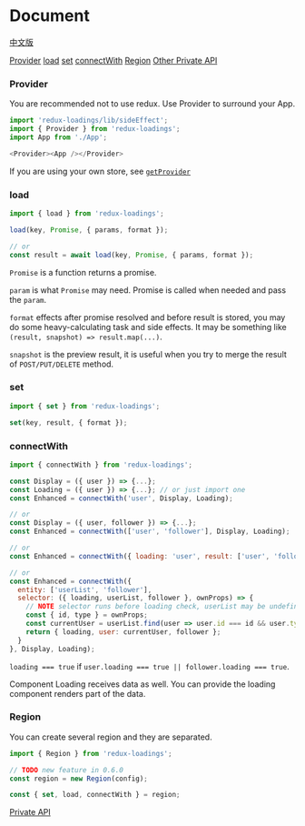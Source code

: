 # Document

[中文版](https://github.com/dancerphil/redux-loadings/blob/master/docs/Document-zh_CN.md)

[Provider](#Provider)
[load](#load)
[set](#set)
[connectWith](#connectWith)
[Region](#Region)
[Other Private API](https://github.com/dancerphil/redux-loadings/blob/master/docs/PrivateAPI.md)

### Provider

You are recommended not to use redux. Use Provider to surround your App.

```javascript
import 'redux-loadings/lib/sideEffect';
import { Provider } from 'redux-loadings';
import App from './App';

<Provider><App /></Provider>
```

If you are using your own store, see [`getProvider`](https://github.com/dancerphil/redux-loadings/blob/master/docs/PrivateAPI.md#getProvider)

### load

```javascript
import { load } from 'redux-loadings';

load(key, Promise, { params, format });

// or
const result = await load(key, Promise, { params, format });
```

`Promise` is a function returns a promise.

`param` is what `Promise` may need. Promise is called when needed and pass the `param`.

`format` effects after promise resolved and before result is stored, you may do some heavy-calculating task and side effects. It may be something like `(result, snapshot) => result.map(...)`.

`snapshot` is the preview result, it is useful when you try to merge the result of `POST/PUT/DELETE` method.

### set

```javascript
import { set } from 'redux-loadings';

set(key, result, { format });
```

### connectWith

```javascript
import { connectWith } from 'redux-loadings';

const Display = ({ user }) => {...};
const Loading = ({ user }) => {...}; // or just import one
const Enhanced = connectWith('user', Display, Loading);

// or
const Display = ({ user, follower }) => {...};
const Enhanced = connectWith(['user', 'follower'], Display, Loading);

// or
const Enhanced = connectWith({ loading: 'user', result: ['user', 'follower'] }, Display, Loading);

// or
const Enhanced = connectWith({
  entity: ['userList', 'follower'],
  selector: ({ loading, userList, follower }, ownProps) => {
    // NOTE selector runs before loading check, userList may be undefined
    const { id, type } = ownProps;
    const currentUser = userList.find(user => user.id === id && user.type === type);
    return { loading, user: currentUser, follower };
  }
}, Display, Loading);
```

`loading === true` if `user.loading === true || follower.loading === true`.

Component Loading receives data as well. You can provide the loading component renders part of the data.

### Region

You can create several region and they are separated.

```javascript
import { Region } from 'redux-loadings';

// TODO new feature in 0.6.0
const region = new Region(config);

const { set, load, connectWith } = region;
```

[Private API](https://github.com/dancerphil/redux-loadings/blob/master/docs/PrivateAPI.md)
